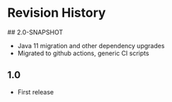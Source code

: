 # Revision History

## 2.0-SNAPSHOT
* Java 11 migration and other dependency upgrades
* Migrated to github actions, generic CI scripts

## 1.0
* First release
